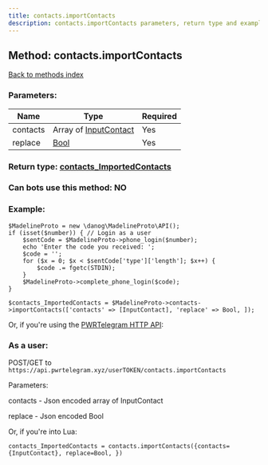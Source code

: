 ```yaml
---
title: contacts.importContacts
description: contacts.importContacts parameters, return type and example
---
```

## Method: contacts.importContacts  
[Back to methods index](index.md)


### Parameters:

| Name     |    Type       | Required |
|----------|---------------|----------|
|contacts|Array of [InputContact](../types/InputContact.md) | Yes|
|replace|[Bool](../types/Bool.md) | Yes|


### Return type: [contacts\_ImportedContacts](../types/contacts_ImportedContacts.md)

### Can bots use this method: **NO**


### Example:


```
$MadelineProto = new \danog\MadelineProto\API();
if (isset($number)) { // Login as a user
    $sentCode = $MadelineProto->phone_login($number);
    echo 'Enter the code you received: ';
    $code = '';
    for ($x = 0; $x < $sentCode['type']['length']; $x++) {
        $code .= fgetc(STDIN);
    }
    $MadelineProto->complete_phone_login($code);
}

$contacts_ImportedContacts = $MadelineProto->contacts->importContacts(['contacts' => [InputContact], 'replace' => Bool, ]);
```

Or, if you're using the [PWRTelegram HTTP API](https://pwrtelegram.xyz):



### As a user:

POST/GET to `https://api.pwrtelegram.xyz/userTOKEN/contacts.importContacts`

Parameters:

contacts - Json encoded  array of InputContact

replace - Json encoded Bool




Or, if you're into Lua:

```
contacts_ImportedContacts = contacts.importContacts({contacts={InputContact}, replace=Bool, })
```

